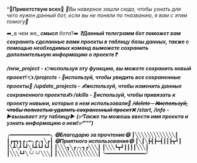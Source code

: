 ***👋Приветствую всех👋**
_🧐Вы наверное зашли сюда, чтобы узнать для чего нужен данный бот, если вы не поняли по тназванию, я вам с этим помогу🧐_

 ➡️_в чем же_ ***смысл*** _бота_?➡️
***❓Данный телеграмм бот поможет вам сохранить сделанные вами проекты в таблицу базы данных, также с помощью
необходимых команд выможете сохранить дополнительную информацию о проекте❓***  

***/new_project - 👉используя эту функцию, вы можете сохранить новый проект!👈***
***/projects - 🧐используй, чтобы увидить все сохраненные проекты🧐***
***/update_projects - ✍️используй, чтобы изменить данные сохраненного проекта✍️***
***/skills - 👀используй, чтобы привязать к проекту навыки, которые в нем использовали👀***
***~~/delete - ❌используй, чтобы полностью удалить сохраненный проект❌~~***
***/start, /info - ▶️вызывает эту таблицу▶️***
***(✅Также ты можешь ввести имя проекта и узнать информацию о нем!✅""")***


╭━━━━━━━━━━━━━╮        ***😄Благодарю за прочтение😄***
┃╲╲╲╲╲╲╲╲╲╲╲╲╲┃        
┃┏┳┓┓┏╭━╮┏╮┓╲┏┃        ***😄Приятного использования😄***
┃╲┃╲┣┫┣━┫┃┃┣┳┛┃
┃╲┻╲┛┗┛╲┗┻┗┛┗┛┃
┃╲╲╲┓╲┏╭╮┓┏╲╲╲┃
┃╲╲╲┗┳┛┃┃┃┃╲╲╲┃
┃╲╲╲┗┛╲╰╯╰╯╲╲╲┃
┃╲╲╲╲╲╲╲╲╲╲╲╲╲┃
╰━━━━━━━━━━━━━╯



